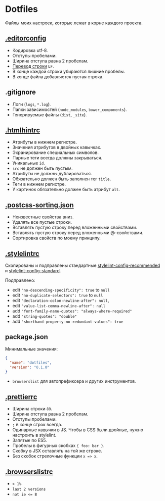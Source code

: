 # Dotfiles

Файлы моих настроек, которые лежат в корне каждого проекта.

## [.editorconfig](http://editorconfig.org)

- Кодировка utf-8.
- Отступы пробелами.
- Ширина отступа равна 2 пробелам.
- [Перевод строки](https://ru.wikipedia.org/wiki/%D0%9F%D0%B5%D1%80%D0%B5%D0%B2%D0%BE%D0%B4_%D1%81%D1%82%D1%80%D0%BE%D0%BA%D0%B8) `LF`.
- В конце каждой строки убираются лишние пробелы.
- В конце файла добавляется пустая строка.

## .gitignore

- Логи (`logs`, `*.log`).
- Папки зависимостей (`node_modules`, `bower_components`).
- Генерируемые файлы (`dist`, `_site`).

## [.htmlhintrc](http://htmlhint.com)

- Атрибуты в нижнем регистре.
- Значения атрибутов в двойных кавычках.
- Экранирование специальных символов.
- Парные теги всегда должны закрываться.
- Уникальные `id`.
- `src` не должен быть пустым.
- Атрибуты не должны дублироваться.
- Обязательно должен быть заполнен тег `title`.
- Теги в нижнем регистре.
- У картинок обязательно должен быть атрибут `alt`.

## [.postcss-sorting.json](https://github.com/lysyi3m/atom-postcss-sorting)

- Неизвестные свойства вниз.
- Удалять все пустые строки.
- Вставлять пустую строку перед вложенными свойствами.
- Вставлять пустую строку перед вложенными @-свойствами.
- Сортировка свойств по моему принципу.

## [.stylelintrc](https://stylelint.io)

Скопированы и подправлены стандартные [stylelint-config-recommended](https://github.com/stylelint/stylelint-config-recommended) и [stylelint-config-standard](https://github.com/stylelint/stylelint-config-standard).

Подправлено:

- edit `"no-descending-specificity": true` to `null`
- edit `"no-duplicate-selectors": true` to `null`
- edit `"declaration-colon-newline-after": null,`
- edit `"value-list-comma-newline-after": null`
- add `"font-family-name-quotes": "always-where-required"`
- add `"string-quotes": "double"`
- add `"shorthand-property-no-redundant-values": true`

## package.json

Минимальные значения:

```json
{
  "name": "dotfiles",
  "version": "0.1.0"
}
```

- `browserslist` для автопрефиксера и других инструментов.

## [.prettierrc](https://prettier.io/)

- Ширина строки `80`.
- Ширина отступа равна 2 пробелам.
- Отступы пробелами.
- `;` в конце строк всегда.
- Одинарные кавычки в JS. Чтобы в CSS были двойные, нужно настроить в stylelint.
- Запятые по ES5.
- Пробелы в фигурных скобках `{ foo: bar }`.
- Скобку в JSX оставлять на той же строке.
- Без скобок стрелочные функции `x => x`.

## [.browserslistrc](https://github.com/browserslist/browserslist)

- `> 1%`
- `last 2 versions`
- `not ie <= 8`
